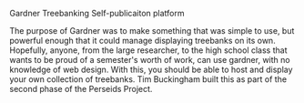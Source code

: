 Gardner Treebanking Self-publicaiton platform


The purpose of Gardner was to make something that was simple to use, but powerful enough that it could manage displaying treebanks on its own.
Hopefully, anyone, from the large researcher, to the high school class that wants to be proud of a semester's worth of work, can use  gardner, with no knowledge of web design.
With this, you should be able to host and display your own collection of treebanks. 
Tim Buckingham built this as part of the second phase of the Perseids Project. 